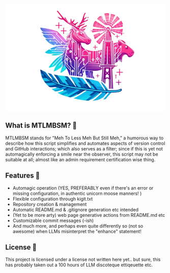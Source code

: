 ![Auto Git Unicorn Moose Feather Light Windmill](transp_x_auto_git_unicorn_moose_feather_light_windmill.webp)

## What is MTLMBSM? 🤔
MTLMBSM stands for "Meh To Less Meh But Still Meh," a humorous way to describe how 
this script simplifies and automates aspects of version control and GitHub interactions; which also serves as a filter; since if this is yet not automagically enforcing a smile near the observer, this script may not be suitable at all; almost like an admin requirement certification wise thing. 

## Features 🎉
- Automagic operation (YES, PREFERABLY even if there's an error or missing configuration, in authentic unicorn moose manners! )
- Flexible configuration through kigit.txt
- Repository creation & management
- Automatic README.md & .gitignore generation etc intended
- (Yet to be more arty) web page generative actions from README.md etc
- Customizable commit messages (-ish)
- And much more, and perhaps even quite differently so (not so awesome) when LLMs misinterpret the "enhance" statement!

## License 📜
This project is licensed under a license not written here yet.. but sure, this has probably taken out a 100 hours of LLM discoteque ettiqeuette etc.